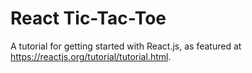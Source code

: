 # React Tic-Tac-Toe
A tutorial for getting started with React.js, as featured at https://reactjs.org/tutorial/tutorial.html.

